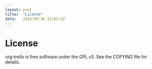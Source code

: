 ```yaml
---
layout: post
title:  "License"
date:   2014-03-16 11:01:52
---
```


# License

org-trello is free software under the GPL v3. See the COPYING file for details.
